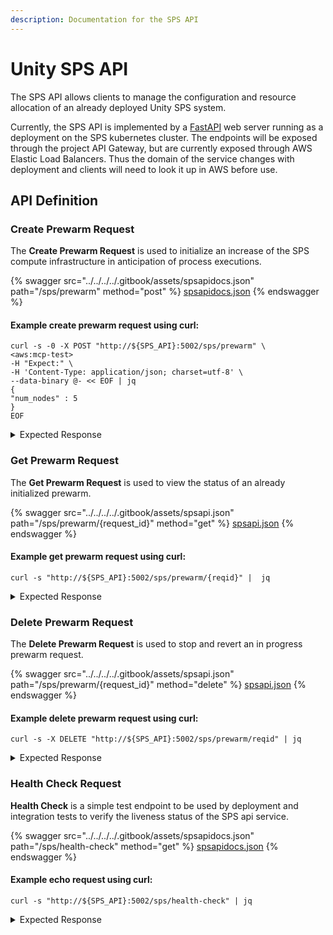 ```yaml
---
description: Documentation for the SPS API
---
```


# Unity SPS API

The SPS API allows clients to manage the configuration and resource allocation of an already deployed Unity SPS system.

Currently, the SPS API is implemented by a [FastAPI](https://fastapi.tiangolo.com/) web server running as a deployment on the SPS kubernetes cluster. The endpoints will be exposed through the project API Gateway, but are currently exposed through AWS Elastic Load Balancers. Thus the domain of the service changes with deployment and clients will need to look it up in AWS before use.

## API Definition

### Create Prewarm Request

The **Create Prewarm Request** is used to initialize an increase of the SPS compute infrastructure in anticipation of process executions.

{% swagger src="../../../../.gitbook/assets/spsapidocs.json" path="/sps/prewarm" method="post" %}
[spsapidocs.json](../../../../.gitbook/assets/spsapidocs.json)
{% endswagger %}

#### &#x20;Example create prewarm request using curl:

```
curl -s -0 -X POST "http://${SPS_API}:5002/sps/prewarm" \                                                                                                                                                                                                              <aws:mcp-test>
-H "Expect:" \
-H 'Content-Type: application/json; charset=utf-8' \
--data-binary @- << EOF | jq
{ 
"num_nodes" : 5     
}
EOF
```

<details>

<summary>Expected Response</summary>

```
{
  "success": true,
  "message": "Prewarm is not implemented, this request has no effect.",
  "request_id": "5"
}
```

</details>

### Get Prewarm Request

The **Get Prewarm Request** is used to view the status of an already initialized prewarm.

{% swagger src="../../../../.gitbook/assets/spsapi.json" path="/sps/prewarm/{request_id}" method="get" %}
[spsapi.json](../../../../.gitbook/assets/spsapi.json)
{% endswagger %}

#### Example get prewarm request using curl:

```
curl -s "http://${SPS_API}:5002/sps/prewarm/{reqid}" |  jq 
```

<details>

<summary>Expected Response</summary>

```
{
  "success": true,
  "message": "Status for prewarm request ID reqid.",
  "request_id": "reqid"
}
```

</details>

### Delete Prewarm Request

The **Delete Prewarm Request** is used to stop and revert an in progress prewarm request.

{% swagger src="../../../../.gitbook/assets/spsapi.json" path="/sps/prewarm/{request_id}" method="delete" %}
[spsapi.json](../../../../.gitbook/assets/spsapi.json)
{% endswagger %}

#### Example delete prewarm request using curl:

```
curl -s -X DELETE "http://${SPS_API}:5002/sps/prewarm/reqid" | jq
```

<details>

<summary>Expected Response</summary>

```
{
  "success": true,
  "message": "Prewarm request ID reqid deleted.",
  "request_id": "reqid"
}
```

</details>

### Health Check Request

**Health Check** is a simple test endpoint to be used by deployment and integration tests to verify the liveness status of the SPS api service.

{% swagger src="../../../../.gitbook/assets/spsapidocs.json" path="/sps/health-check" method="get" %}
[spsapidocs.json](../../../../.gitbook/assets/spsapidocs.json)
{% endswagger %}

#### Example echo request using curl:

```
curl -s "http://${SPS_API}:5002/sps/health-check" | jq
```

<details>

<summary>Expected Response</summary>

```
{
    "message": "The U-SPS On-Demand API is running and accessible"
}
```

</details>
